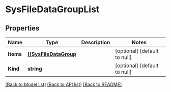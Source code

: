# SysFileDataGroupList

## Properties
Name | Type | Description | Notes
------------ | ------------- | ------------- | -------------
**Items** | [**[]SysFileDataGroup**](sys_file_dataGroup.md) |  | [optional] [default to null]
**Kind** | **string** |  | [optional] [default to null]

[[Back to Model list]](../README.md#documentation-for-models) [[Back to API list]](../README.md#documentation-for-api-endpoints) [[Back to README]](../README.md)


